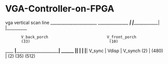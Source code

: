 # VGA-Controller-on-FPGA
  vga vertical scan line 
               _______________________                         _______________
   ___________|                       |_______________________|               |__________
   
   
           V_back_porch                          V_front_porch
           (33)                                   (10)
   ____    ____|_________________________________|____    ______
       |__|    |                                 |    |__|
       V_sync  |             Vdisp               |     V_synch
        (2)    |             (480)               |      (2)
               (35)                             (512)
